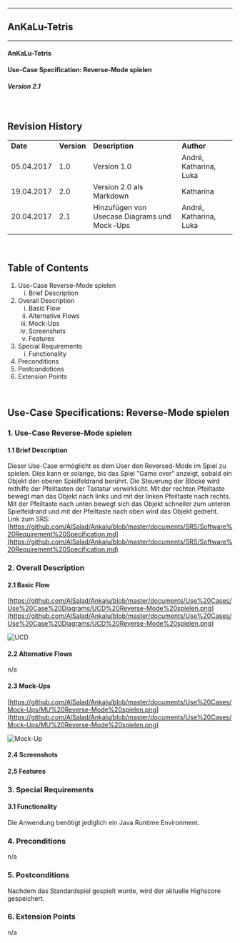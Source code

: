 
----------
##  AnKaLu-Tetris  ##
----------

####  AnKaLu-Tetris  ###

####  Use-Case Specification: Reverse-Mode spielen  ###

#####  Version 2.1  #####

</br>

##  Revision History  ##

<table> 
<tr><td><b>Date</b></td><td><b>Version</b></td><td><b>Description</b></td><td><b>Author</b></td></tr>
<tr><td>05.04.2017</td><td>1.0</td><td>Version 1.0</td><td>André, Katharina, Luka</td></tr>
<tr><td>19.04.2017</td><td>2.0</td><td>Version 2.0 als Markdown</td><td>Katharina</td></tr>
<tr><td>20.04.2017</td><td>2.1</td><td>Hinzufügen von Usecase Diagrams und Mock-Ups</td><td>André, Katharina, Luka</td></tr>
<tr><td></td><td></td><td></td><td></td></tr>
</table>
</br>

##  Table of Contents  ##

<ol>
<li>Use-Case Reverse-Mode spielen
<ol type = i>
<li>Brief Description</li>
</ol>
<li> Overall Description
<ol type = i>
<li>Basic Flow</li>
<li>Alternative Flows</li>
<li>Mock-Ups</li>
<li>Screenshots</li>
<li>Features</li>
</ol>
<li>Special Requirements
<ol type = i>
<li>Functionality</li>
</ol>
<li>Preconditions</li>
<li>Postcondotions</li>
<li>Extension Points</li>
</ol>
</br>

##  Use-Case Specifications: Reverse-Mode spielen  ##

###  1. Use-Case Reverse-Mode spielen  ###

####  1.1 Brief Description  ####

Dieser Use-Case ermöglicht es dem User den Reversed-Mode im Spiel zu spielen. Dies kann er solange, bis das Spiel "Game over" anzeigt, sobald ein Objekt den oberen Spielfeldrand berührt. Die Steuerung der Blöcke wird mithilfe der Pfeiltasten der Tastatur verwirklicht. Mit der rechten Pfeiltaste bewegt man das Objekt nach links und mit der linken Pfeiltaste nach rechts. Mit der Pfeiltaste nach unten bewegt sich das Objekt schneller zum unteren Spielfeldrand und mit der Pfeiltaste nach oben wird das Objekt gedreht. </br>
Link zum SRS: [https://github.com/AlSalad/Ankalu/blob/master/documents/SRS/Software%20Requirement%20Specification.md](https://github.com/AlSalad/Ankalu/blob/master/documents/SRS/Software%20Requirement%20Specification.md)

###  2. Overall Description  ###

####  2.1 Basic Flow  ####

[https://github.com/AlSalad/Ankalu/blob/master/documents/Use%20Cases/Use%20Case%20Diagrams/UCD%20Reverse-Mode%20spielen.png](https://github.com/AlSalad/Ankalu/blob/master/documents/Use%20Cases/Use%20Case%20Diagrams/UCD%20Reverse-Mode%20spielen.png)

![UCD](https://github.com/AlSalad/Ankalu/blob/master/documents/Use%20Cases/Use%20Case%20Diagrams/UCD%20Reverse-Mode%20spielen.png "UCD")

####  2.2 Alternative Flows  ####

n/a

####  2.3 Mock-Ups  ####

[https://github.com/AlSalad/Ankalu/blob/master/documents/Use%20Cases/Mock-Ups/MU%20Reverse-Mode%20spielen.png](https://github.com/AlSalad/Ankalu/blob/master/documents/Use%20Cases/Mock-Ups/MU%20Reverse-Mode%20spielen.png)

![Mock-Up](https://github.com/AlSalad/Ankalu/blob/master/documents/Use%20Cases/Mock-Ups/MU%20Reverse-Mode%20spielen.png "Mock-Up")

####  2.4 Screenshots  ####

####  2.5 Features  ####

###  3. Special Requirements  ###

####  3.1 Functionality  ####

Die Anwendung benötigt jediglich ein Java Runtime Environment.
 
###  4. Preconditions  ###

n/a

###  5. Postconditions  ###

Nachdem das Standardspiel gespielt wurde, wird der aktuelle Highscore gespeichert.

###  6. Extension Points  ###

n/a
